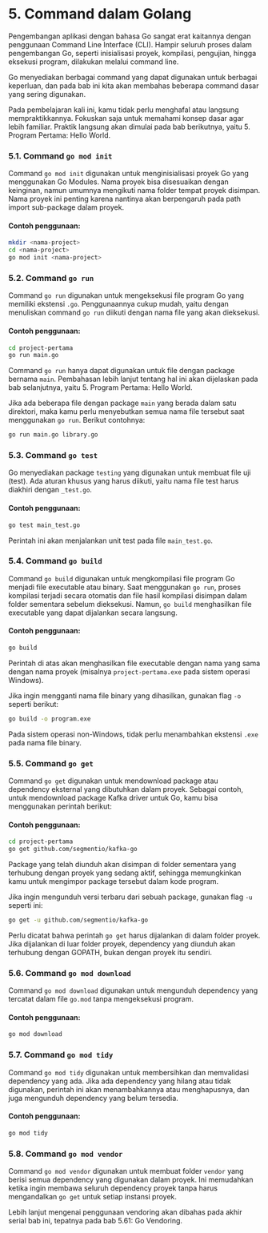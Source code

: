 # 5. Command dalam Golang

Pengembangan aplikasi dengan bahasa Go sangat erat kaitannya dengan penggunaan Command Line Interface (CLI). Hampir seluruh proses dalam pengembangan Go, seperti inisialisasi proyek, kompilasi, pengujian, hingga eksekusi program, dilakukan melalui command line.

Go menyediakan berbagai command yang dapat digunakan untuk berbagai keperluan, dan pada bab ini kita akan membahas beberapa command dasar yang sering digunakan.

Pada pembelajaran kali ini, kamu tidak perlu menghafal atau langsung mempraktikkannya. Fokuskan saja untuk memahami konsep dasar agar lebih familiar. Praktik langsung akan dimulai pada bab berikutnya, yaitu 5. Program Pertama: Hello World.

### 5.1. Command `go mod init`

Command `go mod init` digunakan untuk menginisialisasi proyek Go yang menggunakan Go Modules. Nama proyek bisa disesuaikan dengan keinginan, namun umumnya mengikuti nama folder tempat proyek disimpan. Nama proyek ini penting karena nantinya akan berpengaruh pada path import sub-package dalam proyek.

#### Contoh penggunaan:

```bash
mkdir <nama-project>
cd <nama-project>
go mod init <nama-project>
```

### 5.2. Command `go run`

Command `go run` digunakan untuk mengeksekusi file program Go yang memiliki ekstensi `.go`. Penggunaannya cukup mudah, yaitu dengan menuliskan command `go run` diikuti dengan nama file yang akan dieksekusi.

#### Contoh penggunaan:

```bash
cd project-pertama
go run main.go
```

Command `go run` hanya dapat digunakan untuk file dengan package bernama `main`. Pembahasan lebih lanjut tentang hal ini akan dijelaskan pada bab selanjutnya, yaitu 5. Program Pertama: Hello World.

Jika ada beberapa file dengan package `main` yang berada dalam satu direktori, maka kamu perlu menyebutkan semua nama file tersebut saat menggunakan `go run`. Berikut contohnya:

```bash
go run main.go library.go
```

### 5.3. Command `go test`

Go menyediakan package `testing` yang digunakan untuk membuat file uji (test). Ada aturan khusus yang harus diikuti, yaitu nama file test harus diakhiri dengan `_test.go`.

#### Contoh penggunaan:

```bash
go test main_test.go
```

Perintah ini akan menjalankan unit test pada file `main_test.go`.

### 5.4. Command `go build`

Command `go build` digunakan untuk mengkompilasi file program Go menjadi file executable atau binary. Saat menggunakan `go run`, proses kompilasi terjadi secara otomatis dan file hasil kompilasi disimpan dalam folder sementara sebelum dieksekusi. Namun, `go build` menghasilkan file executable yang dapat dijalankan secara langsung.

#### Contoh penggunaan:

```bash
go build
```

Perintah di atas akan menghasilkan file executable dengan nama yang sama dengan nama proyek (misalnya `project-pertama.exe` pada sistem operasi Windows).

Jika ingin mengganti nama file binary yang dihasilkan, gunakan flag `-o` seperti berikut:

```bash
go build -o program.exe
```

Pada sistem operasi non-Windows, tidak perlu menambahkan ekstensi `.exe` pada nama file binary.

### 5.5. Command `go get`

Command `go get` digunakan untuk mendownload package atau dependency eksternal yang dibutuhkan dalam proyek. Sebagai contoh, untuk mendownload package Kafka driver untuk Go, kamu bisa menggunakan perintah berikut:

#### Contoh penggunaan:

```bash
cd project-pertama
go get github.com/segmentio/kafka-go
```

Package yang telah diunduh akan disimpan di folder sementara yang terhubung dengan proyek yang sedang aktif, sehingga memungkinkan kamu untuk mengimpor package tersebut dalam kode program.

Jika ingin mengunduh versi terbaru dari sebuah package, gunakan flag `-u` seperti ini:

```bash
go get -u github.com/segmentio/kafka-go
```

Perlu dicatat bahwa perintah `go get` harus dijalankan di dalam folder proyek. Jika dijalankan di luar folder proyek, dependency yang diunduh akan terhubung dengan GOPATH, bukan dengan proyek itu sendiri.

### 5.6. Command `go mod download`

Command `go mod download` digunakan untuk mengunduh dependency yang tercatat dalam file `go.mod` tanpa mengeksekusi program.

#### Contoh penggunaan:

```bash
go mod download
```

### 5.7. Command `go mod tidy`

Command `go mod tidy` digunakan untuk membersihkan dan memvalidasi dependency yang ada. Jika ada dependency yang hilang atau tidak digunakan, perintah ini akan menambahkannya atau menghapusnya, dan juga mengunduh dependency yang belum tersedia.

#### Contoh penggunaan:

```bash
go mod tidy
```

### 5.8. Command `go mod vendor`

Command `go mod vendor` digunakan untuk membuat folder `vendor` yang berisi semua dependency yang digunakan dalam proyek. Ini memudahkan ketika ingin membawa seluruh dependency proyek tanpa harus mengandalkan `go get` untuk setiap instansi proyek.

Lebih lanjut mengenai penggunaan vendoring akan dibahas pada akhir serial bab ini, tepatnya pada bab 5.61: Go Vendoring.
